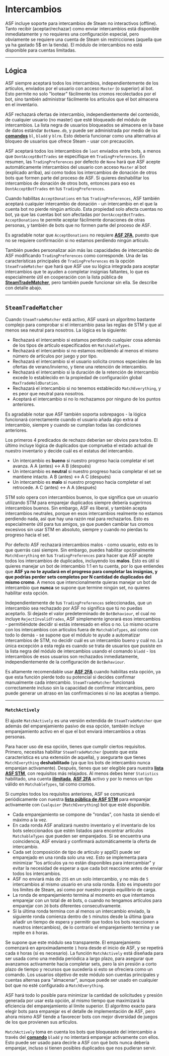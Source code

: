 # Intercambios

ASF incluye soporte para intercambios de Steam no interactivos (offline). Tanto recibir (aceptar/rechazar) como enviar intercambios está disponible inmediatamente y no requieres una configuración especial, pero obviamente se requiere una cuenta de Steam sin restricciones (aquella que ya ha gastado 5$ en la tienda). El módulo de intercambios no está disponible para cuentas limitadas.

* * *

## Lógica

ASF siempre aceptará todos los intercambios, independientemente de los artículos, enviados por el usuario con acceso `Master` (o superior) al bot. Esto permite no solo "lootear" fácilmente los cromos recolectados por el bot, sino también administrar fácilmente los artículos que el bot almacena en el inventario.

ASF rechazará ofertas de intercambio, independientemente del contenido, de cualquier usuario (no master) que esté bloqueado del módulo de intercambios. La lista negra de usuarios bloqueados se almacena en la base de datos estándar `BotName.db`, y puede ser administrada por medio de los **[comandos](https://github.com/JustArchiNET/ArchiSteamFarm/wiki/Commands-es-es)** `bl`, `bladd` y `blrm`. Esto debería funcionar como una alternativa al bloqueo de usuarios que ofrece Steam - usar con precaución.

ASF aceptará todos los intercambios de `loot` enviados entre bots, a menos que `DontAcceptBotTrades` se especifique en `TradingPreferences`. En resumen, las `TradingPreferences` por defecto de `None` hará que ASF acepte automáticamente intercambios del usuario con acceso `Master` al bot (explicado arriba), así como todos los intercambios de donación de otros bots que formen parte del proceso de ASF. Si quieres deshabilitar los intercambios de donación de otros bots, entonces para eso es `DontAcceptBotTrades` en tus `TradingPreferences`.

Cuando habilitas `AcceptDonations` en tus `TradingPreferences`, ASF también aceptará cualquier intercambio de donación - un intercambio en el que la cuenta bot no pierde ningún artículo. Esta propiedad solo afecta cuentas no bot, ya que las cuentas bot son afectadas por `DontAcceptBotTrades`. `AcceptDonations` te permite aceptar fácilmente donaciones de otras personas, y también de bots que no formen parte del proceso de ASF.

Es agradable notar que `AcceptDonations` no requiere **[ASF 2FA](https://github.com/JustArchiNET/ArchiSteamFarm/wiki/Two-factor-authentication-es-es)**, puesto que no se requiere confirmación si no estamos perdiendo ningún artículo.

También puedes personalizar aún más las capacidades de intercambio de ASF modificando `TradingPreferences` como corresponde. Una de las características principales de `TradingPreferences` es la opción `SteamTradeMatcher` que hará que ASF use su lógica integrada para aceptar intercambios que te ayuden a completar insignias faltantes, lo que es especialmente útil en cooperación con la lista pública de **[SteamTradeMatcher](https://www.steamtradematcher.com)**, pero también puede funcionar sin ella. Se describe con detalle abajo.

* * *

## `SteamTradeMatcher`

Cuando `SteamTradeMatcher` está activo, ASF usará un algoritmo bastante complejo para comprobar si el intercambio pasa las reglas de STM y que al menos sea neutral para nosotros. La lógica es la siguiente:

- Rechazará el intercambio si estamos perdiendo cualquier cosa además de los tipos de artículo especificados en `MatchableTypes`.
- Rechazará el intercambio si no estamos recibiendo al menos el mismo número de artículos por juego y por tipo.
- Rechazará el intercambio si el usuario solicita cromos especiales de las ofertas de verano/invierno, y tiene una retención de intercambio.
- Rechazará el intercambio si la duración de la retención de intercambio excede lo establecido en la propiedad de configuración global `MaxTradeHoldDuration`.
- Rechazará el intercambio si no tenemos establecido `MatchEverything`, y es peor que neutral para nosotros.
- Aceptará el intercambio si no lo rechazamos por ninguno de los puntos anteriores.

Es agradable notar que ASF también soporta sobrepagos - la lógica funcionará correctamente cuando el usuario añada algo extra al intercambio, siempre y cuando se cumplan todas las condiciones anteriores.

Los primeros 4 predicados de rechazo deberían ser obvios para todos. El último incluye lógica de duplicados que comprueba el estado actual de nuestro inventario y decide cuál es el estatus del intercambio.

- Un intercambio es **bueno** si nuestro progreso hacia completar el set avanza. A A (antes) <-> A B (después)
- Un intercambio es **neutral** si nuestro progreso hacia completar el set se mantiene intacto. A B (antes) <-> A C (después)
- Un intercambio es **malo** si nuestro progreso hacia completar el set retrocede. A C (antes) <-> A A (después)

STM solo opera con intercambios buenos, lo que significa que un usuario utilizando STM para emparejar duplicados siempre debería sugerirnos intercambios buenos. Sin embargo, ASF es liberal, y también acepta intercambios neutrales, porque en esos intercambios realmente no estamos perdiendo nada, así que hay una razón real para rechazarlos. Esto es especialmente útil para tus amigos, ya que pueden cambiar tus cromos excesivos sin usar STM en absoluto, siempre y cuando no pierdas tu progreso hacia el set.

Por defecto ASF rechazará intercambios malos - como usuario, esto es lo que querrás casi siempre. Sin embargo, puedes habilitar opcionalmente `MatchEverything` en tus `TradingPreferences` para hacer que ASF acepte todos los intercambios de duplicados, incluyendo los **malos**. Esto es útil si quieres manejar un bot de intercambio 1:1 en tu cuenta, por lo que entiendes que **ASF ya no te ayudará en el progreso para completar las insignias, y que podrías perder sets completos por N cantidad de duplicados del mismo cromo**. A menos que intencionalmente quieras manejar un bot de intercambio que **nunca** se supone que termine ningún set, no quieres habilitar esta opción.

Independientemente de tus `TradingPreferences` seleccionadas, que un intercambio sea rechazado por ASF no significa que tú no puedas aceptarlo. Si dejaste el valor predeterminado de `BotBehaviour`, el cual no incluye `RejectInvalidTrades`, ASF simplemente ignorará esos intercambios - permitiéndote decidir si estás interesado en ellos o no. Lo mismo ocurre con los intercambios con artículos fuera de `MatchableTypes`, así como con todo lo demás - se supone que el módulo te ayude a automatizar intercambios de STM, no decidir cuál es un intercambio bueno y cuál no. La única excepción a esta regla es cuando se trata de usuarios que pusiste en la lista negra del módulo de intercambios usando el comando `bladd` - los intercambios de esos usuarios son rechazados inmediatamente, independientemente de la configuración de `BotBehaviour`.

Es altamente recomendable usar **[ASF 2FA](https://github.com/JustArchiNET/ArchiSteamFarm/wiki/Two-factor-authentication-es-es)** cuando habilitas esta opción, ya que esta función pierde todo su potencial si decides confirmar manualmente cada intercambio. `SteamTradeMatcher` funcionará correctamente incluso sin la capacidad de confirmar intercambios, pero puede generar un atraso en las confirmaciones si no las aceptas a tiempo.

* * *

### `MatchActively`

El ajuste `MatchActively` es una versión extendida de `SteamTradeMatcher` que además del emparejamiento pasivo de esa opción, también incluye emparejamiento activo en el que el bot enviará intercambios a otras personas.

Para hacer uso de esa opción, tienes que cumplir ciertos requisitos. Primero, necesitas habilitar `SteamTradeMatcher` (puesto que esta característica es una extensión de aquella), y asegurarte que tienes `MatchEverything` **deshabilitado** (ya que los bots de intercambio nunca emparejan activamente). Después, tienes que ser elegible para nuestra **[lista ASF STM](https://github.com/JustArchiNET/ArchiSteamFarm/wiki/Statistics-es-es#pol%C3%ADtica-de-privacidad-actual)**, con requisitos más relajados. Al menos debes tener `Statistics` habilitado, una cuenta **[ilimitada](https://support.steampowered.com/kb_article.php?ref=3330-IAGK-7663)**, **[ASF 2FA](https://github.com/JustArchiNET/ArchiSteamFarm/wiki/Two-factor-authentication-es-es#asf-2fa)** activo y por lo menos un tipo válido en `MatchableTypes`, tal como cromos.

Si cumples todos los requisitos anteriores, ASF se comunicará periódicamente con nuestra **[lista pública de ASF STM](https://github.com/JustArchiNET/ArchiSteamFarm/wiki/Statistics-es-es#lista-p%C3%BAblica-asf-stm)** para emparejar activamente con `Cualquier` (`MatchEverything`) bot que esté disponible.

- Cada emparejamiento se compone de "rondas", con hasta `10` siendo el máximo a la vez.
- En cada ronda ASF analizará nuestro inventario y el inventario de los bots seleccionados que estén listados para encontrar artículos `MatchableTypes` que pueden ser emparejados. Si se encuentra una coincidencia, ASF enviará y confirmará automáticamente la oferta de intercambio.
- Cada set (composición de tipo de artículo y appID) puede ser emparejado en una ronda solo una vez. Esto se implementa para minimizar "los artículos ya no están disponibles para intercambiar" y evitar la necesidad de esperar a que cada bot reaccione antes de enviar todos los intercambios.
- ASF no enviará más de `255` en un solo intercambio, y no más de `5` intercambios al mismo usuario en una sola ronda. Esto es impuesto por los límites de Steam, así como por nuestro propio equilibrio de carga.
- La ronda de emparejamiento termina al momento en que intentamos emparejar con un total de `40` bots, o cuando no tengamos artículos para emparejar con `20` bots diferentes consecutivamente.
- Si la última ronda termina con al menos un intercambio enviado, la siguiente ronda comienza dentro de `5` minutos desde la última (para añadir un tiempo de espera y permitir que todos los bots reaccionen a nuestros intercambios), de lo contrario el emparejamiento termina y se repite en `8` horas.

Se supone que este módulo sea transparente. El emparejamiento comenzará en aproximadamente `1` hora desde el inicio de ASF, y se repetirá cada `8` horas (si es necesario). La función `MatchActively` está diseñada para ser usada como una medida periódica a largo plazo, para asegurar que avanzamos activamente hacia completar sets, pero la sin presión a corto plazo de tiempo y recursos que sucedería si esto se ofreciera como un comando. Los usuarios objetivo de este módulo son cuentas principales y cuentas alternas para "almacenar", aunque puede ser usado en cualquier bot que no esté configurado a `MatchEverything`.

ASF hará todo lo posible para minimizar la cantidad de solicitudes y presión generada por usar esta opción, al mismo tiempo que maximizará la eficiencia del emparejamiento al límite superior. El algoritmo exacto para elegir bots para emparejar es el detalle de implementación de ASF, pero ahora mismo ASF tiende a favorecer bots con mejor diversidad de juegos de los que provienen sus artículos.

`MatchActively` toma en cuenta los bots que bloqueaste del intercambio a través del **[comando](https://github.com/JustArchiNET/ArchiSteamFarm/wiki/Commands-es-es)** `bladd` y no intentará emparejar activamente con ellos. Esto puede ser usado para decirle a ASF con qué bots nunca debería emparejar, incluso si tienen posibles duplicados que nos pudieran servir.